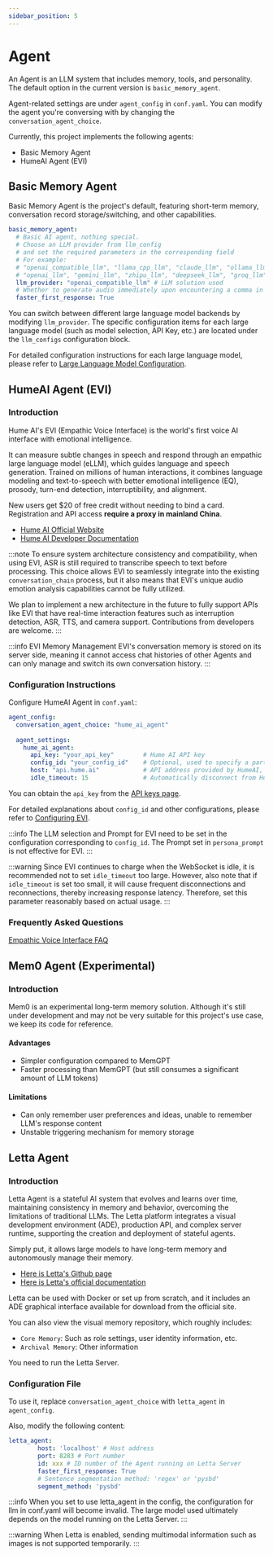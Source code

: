 ```yaml
---
sidebar_position: 5
---
```


# Agent

An Agent is an LLM system that includes memory, tools, and personality. The default option in the current version is `basic_memory_agent`.

Agent-related settings are under `agent_config` in `conf.yaml`. You can modify the agent you're conversing with by changing the `conversation_agent_choice`.

Currently, this project implements the following agents:
- Basic Memory Agent
- HumeAI Agent (EVI)

## Basic Memory Agent
Basic Memory Agent is the project's default, featuring short-term memory, conversation record storage/switching, and other capabilities.

```yaml
basic_memory_agent:
  # Basic AI agent, nothing special.
  # Choose an LLM provider from llm_config
  # and set the required parameters in the corresponding field
  # For example:
  # "openai_compatible_llm", "llama_cpp_llm", "claude_llm", "ollama_llm"
  # "openai_llm", "gemini_llm", "zhipu_llm", "deepseek_llm", "groq_llm"
  llm_provider: "openai_compatible_llm" # LLM solution used
  # Whether to generate audio immediately upon encountering a comma in the first response to reduce initial delay (default: True)
  faster_first_response: True
```

You can switch between different large language model backends by modifying `llm_provider`. The specific configuration items for each large language model (such as model selection, API Key, etc.) are located under the `llm_configs` configuration block.

For detailed configuration instructions for each large language model, please refer to [Large Language Model Configuration](/docs/user-guide/backend/llm.md).

## HumeAI Agent (EVI)

### Introduction

Hume AI's EVI (Empathic Voice Interface) is the world's first voice AI interface with emotional intelligence.

It can measure subtle changes in speech and respond through an empathic large language model (eLLM), which guides language and speech generation. Trained on millions of human interactions, it combines language modeling and text-to-speech with better emotional intelligence (EQ), prosody, turn-end detection, interruptibility, and alignment.

New users get $20 of free credit without needing to bind a card. Registration and API access **require a proxy in mainland China**.

- [Hume AI Official Website](https://www.hume.ai/)
- [Hume AI Developer Documentation](https://dev.hume.ai/intro)

:::note
To ensure system architecture consistency and compatibility, when using EVI, ASR is still required to transcribe speech to text before processing. This choice allows EVI to seamlessly integrate into the existing `conversation_chain` process, but it also means that EVI's unique audio emotion analysis capabilities cannot be fully utilized.

We plan to implement a new architecture in the future to fully support APIs like EVI that have real-time interaction features such as interruption detection, ASR, TTS, and camera support. Contributions from developers are welcome.
:::

:::info EVI Memory Management
EVI's conversation memory is stored on its server side, meaning it cannot access chat histories of other Agents and can only manage and switch its own conversation history.
:::

### Configuration Instructions

Configure HumeAI Agent in `conf.yaml`:

```yaml
agent_config:
  conversation_agent_choice: "hume_ai_agent"
  
  agent_settings:
    hume_ai_agent:
      api_key: "your_api_key"        # Hume AI API key
      config_id: "your_config_id"    # Optional, used to specify a particular Hume AI configuration.
      host: "api.hume.ai"            # API address provided by HumeAI, no need to modify.
      idle_timeout: 15               # Automatically disconnect from HumeAI after being idle for this many seconds.
```

You can obtain the `api_key` from the [API keys page](https://platform.hume.ai/settings/keys).

For detailed explanations about `config_id` and other configurations, please refer to [Configuring EVI](https://dev.hume.ai/docs/empathic-voice-interface-evi/configuration).

:::info
The LLM selection and Prompt for EVI need to be set in the configuration corresponding to `config_id`. The Prompt set in `persona_prompt` is not effective for EVI.
:::

:::warning
Since EVI continues to charge when the WebSocket is idle, it is recommended not to set `idle_timeout` too large. However, also note that if `idle_timeout` is set too small, it will cause frequent disconnections and reconnections, thereby increasing response latency. Therefore, set this parameter reasonably based on actual usage.
:::

### Frequently Asked Questions

[Empathic Voice Interface FAQ](https://dev.hume.ai/docs/empathic-voice-interface-evi/faq)

## Mem0 Agent (Experimental)

### Introduction

Mem0 is an experimental long-term memory solution. Although it's still under development and may not be very suitable for this project's use case, we keep its code for reference.

#### Advantages
- Simpler configuration compared to MemGPT
- Faster processing than MemGPT (but still consumes a significant amount of LLM tokens)

#### Limitations
- Can only remember user preferences and ideas, unable to remember LLM's response content
- Unstable triggering mechanism for memory storage

## Letta Agent

### Introduction

Letta Agent is a stateful AI system that evolves and learns over time, maintaining consistency in memory and behavior, overcoming the limitations of traditional LLMs. The Letta platform integrates a visual development environment (ADE), production API, and complex server runtime, supporting the creation and deployment of stateful agents.

Simply put, it allows large models to have long-term memory and autonomously manage their memory.

- [Here is Letta's Github page](https://github.com/letta-ai/letta)
- [Here is Letta's official documentation](https://docs.letta.com/)

Letta can be used with Docker or set up from scratch, and it includes an ADE graphical interface available for download from the official site.

You can also view the visual memory repository, which roughly includes:
- `Core Memory`: Such as role settings, user identity information, etc.
- `Archival Memory`: Other information

You need to run the Letta Server.

### Configuration File
To use it, replace `conversation_agent_choice` with `letta_agent` in `agent_config`.

Also, modify the following content:
```yaml
letta_agent:
        host: 'localhost' # Host address
        port: 8283 # Port number
        id: xxx # ID number of the Agent running on Letta Server
        faster_first_response: True
        # Sentence segmentation method: 'regex' or 'pysbd'
        segment_method: 'pysbd'
```
  
:::info
When you set to use letta_agent in the config, the configuration for llm in conf.yaml will become invalid. The large model used ultimately depends on the model running on the Letta Server.
:::

:::warning
When Letta is enabled, sending multimodal information such as images is not supported temporarily.
:::

